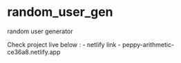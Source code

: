 # random_user_gen
random user generator 

Check project live below : -
netlify link - peppy-arithmetic-ce36a8.netlify.app
